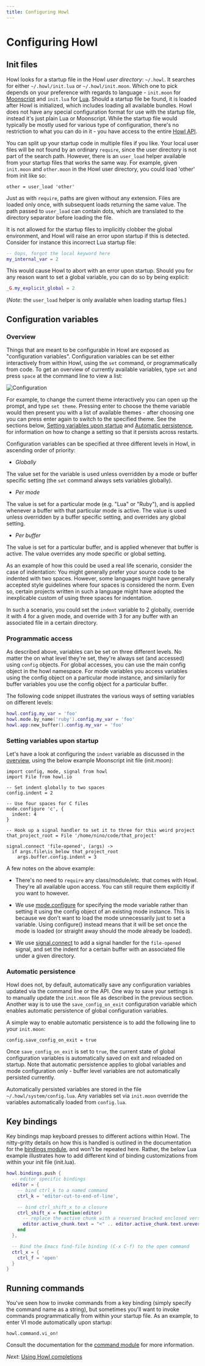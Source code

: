 ```yaml
---
title: Configuring Howl
---
```


# Configuring Howl

## Init files

Howl looks for a startup file in the Howl _user directory_: `~/.howl`. It
searches for either `~/.howl/init.lua` or `~/.howl/init.moon`. Which one
to pick depends on your preference with regards to language - `init.moon`
for [Moonscript](http://moonscript.org) and `init.lua` for
[Lua](http://www.lua.org). Should a startup file be found, it is loaded
after Howl is initialized, which includes loading all available bundles.
Howl does not have any special configuration format for use with the
startup file, instead it's just plain Lua or Moonscript. While the startup
file would typically be mostly used for various type of configuration,
there's no restriction to what you can do in it - you have access to the entire
[Howl API](../#api-reference).

You can split up your startup code in multiple files if you like. Your local
user files will be not found by an ordinary `require`, since the user directory
is not part of the search path. However, there is an `user_load` helper available
from your startup files that works the same way. For example, given
`init.moon` and `other.moon` in the Howl user directory, you could load
'other' from init like so:

```moon
other = user_load 'other'
```

Just as with `require`, paths are given without any extension. Files are
loaded only once, with subsequent loads returning the same value. The path
passed to `user_load` can contain dots, which are translated to the directory
separator before loading the file.

It is not allowed for the startup files to implicitly clobber the global
environment, and Howl will raise an error upon startup if this is detected.
Consider for instance this incorrect Lua startup file:

```lua
-- Oops, forgot the local keyword here
my_internal_var = 2
```

This would cause Howl to abort with an error upon startup. Should you for any
reason want to set a global variable, you can do so by being explicit:

```lua
_G.my_explicit_global = 2
```

(*Note*: the `user_load` helper is only available when loading startup files.)


## Configuration variables

### Overview

Things that are meant to be configurable in Howl are exposed as "configuration
variables". Configuration variables can be set either interactively from within
Howl, using the `set` command, or programmatically from code. To get an overview
of currently available variables, type `set` and press `space` at the command
line to view a list:

![Configuration](/images/screenshots/monokai/configuration.png)

For example, to change the current theme interactively you can open up the
prompt, and type `set theme`. Pressing enter to choose the theme variable would
then present you with a list of available themes - after choosing one you can
press enter again to switch to the specified theme. See the sections below,
[Setting variables upon startup](#setting-variables-upon-startup) and
[Automatic persistence](#automatic-persistence), for information on how to
change a setting so that it persists across restarts.

Configuration variables can be specified at three different levels in Howl,
in ascending order of priority:

- *Globally*

The value set for the variable is used unless overridden by a mode or buffer
specific setting (the `set` command always sets variables globally).

- *Per mode*

The value is set for a particular mode (e.g. "Lua" or "Ruby"), and is applied
whenever a buffer with that particular mode is active. The value is used unless
overridden by a buffer specific setting, and overrides any global setting.

- *Per buffer*

The value is set for a particular buffer, and is applied whenever that buffer
is active. The value overrides any mode specific or global setting.

As an example of how this could be used a real life scenario, consider the
case of indentation: You might generally prefer your source code to be indented
with two spaces. However, some languages might have generally accepted style
guidelines where four spaces is considered the norm. Even so, certain projects
written in such a language might have adopted the inexplicable custom of using
three spaces for indentation.

In such a scenario, you could set the `indent` variable to 2 globally, override
it with 4 for a given mode, and override with 3 for any buffer with an associated
file in a certain directory.

### Programmatic access

As described above, variables can be set on three different levels. No matter
the on what level they're set, they're always set (and accessed) using
`config` objects. For global accesses, you can use the main config object in
the howl namespace. For mode variables you access variables using the config
object on a particular mode instance, and similarily for buffer variables
you use the config object for a particular buffer.

The following code snippet illustrates the various ways of setting variables on
different levels:

```lua
howl.config.my_var = 'foo'
howl.mode.by_name('ruby').config.my_var = 'foo'
howl.app:new_buffer().config.my_var = 'foo'
```

### Setting variables upon startup

Let's have a look at configuring the `indent` variable as discussed in the
[overview](#overview), using the below example Moonscript init file (init.moon):

```moon
import config, mode, signal from howl
import File from howl.io

-- Set indent globally to two spaces
config.indent = 2

-- Use four spaces for C files
mode.configure 'c', {
  indent: 4
}

-- Hook up a signal handler to set it to three for this weird project
that_project_root = File '/home/nino/code/that_project'

signal.connect 'file-opened', (args) ->
  if args.file\is_below that_project_root
    args.buffer.config.indent = 3
```

A few notes on the above example:

- There's no need to `require` any class/module/etc. that comes with Howl.
  They're all available upon access. You can still require them
  explicitly if you want to however.

- We use [mode.configure](../api/mode.html#configure) for specifying the mode
  variable rather than setting it using the config object of an existing mode
  instance. This is because we don't want to load the mode unnecessarily just
  to set a variable. Using configure() instead means that it will be set once
  the mode is loaded (or straight away should the mode already be loaded).

- We use [signal.connect](../api/signal.html#connect) to add a signal handler
  for the `file-opened` signal, and set the indent for a certain buffer with
  an associated file under a given directory.


### Automatic persistence

Howl does not, by default, automatically save any configuration variables
updated via the command line or the API. One way to save your settings is to
manually update the `init.moon` file as described in the previous section.
Another way is to use the  `save_config_on_exit` configuration variable which
enables automatic persistence of global configuration variables.

A simple way to enable automatic persistence is to add the following line to
your `init.moon`:

```moonscript
config.save_config_on_exit = true
```

Once `save_config_on_exit` is set to `true`, the current state of global
configuration variables is automatically saved on exit and reloaded on startup.
Note that automatic persistence applies to global variables and mode
configuration only - buffer level variables are not automatically persisted
currently.

Automatically persisted variables are stored in the file
`~/.howl/system/config.lua`. Any variables set via `init.moon` override the
variables automatically loaded from `config.lua`.

## Key bindings

Key bindings map keyboard presses to different actions within Howl. The
nitty-gritty details on how this is handled is outlined in the documentation
for the [bindings module](../api/bindings.html), and won't be repeated here.
Rather, the below Lua example illustrates how to add different kind of binding
customizations from within your init file (init.lua).

```lua
howl.bindings.push {
  -- editor specific bindings
  editor = {
    -- bind ctrl_k to a named command
    ctrl_k = 'editor-cut-to-end-of-line',

    -- bind ctrl_shift_x to a closure
    ctrl_shift_x = function(editor)
      -- replace the active chunk with a reversed bracked enclosed version
      editor.active_chunk.text = "<" .. editor.active_chunk.text.ureverse .. ">"
    end
  },

  -- Bind the Emacs find-file binding (C-x C-f) to the open command
  ctrl_x = {
    ctrl_f = 'open'
  }
}
```

## Running commands

You've seen how to invoke commands from a key binding (simply specify the
command name as a string), but sometimes you'll want to invoke commands
programmatically from within your startup file. As an example, to enter
VI mode automatically upon startup:

```moon
howl.command.vi_on!
```

Consult the documentation for the [command module](../api/command.html) for more
information.

*Next*: [Using Howl completions](completions.html)
